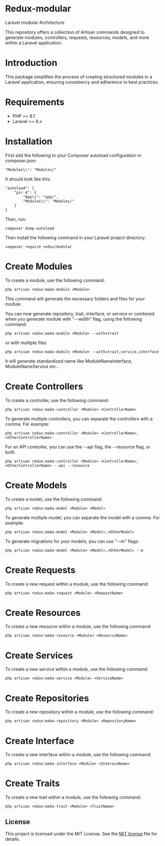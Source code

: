# Redux-modular
Laravel modular Architecture

This repository offers a collection of Artisan commands designed to generate modules, controllers, requests, resources, models, and more within a Laravel application.

# Introduction
This package simplifies the process of creating structured modules in a Laravel application, ensuring consistency and adherence to best practices.

# Requirements

- PHP >= 8.1
- Laravel >= 9.x

# Installation

First add the following to your Composer autoload configuration in composer.json:

```
"Modules\\": "Modules/"
```

It should look like this:

```
"autoload": {
    "psr-4": {
        "App\\": "app/",
        "Modules\\": "Modules/"
    }
}
```

Then, run:

```
composer dump-autoload
```

Then install the following command in your Laravel project directory:

```
composer require redux/modular
```

# Create Modules

To create a module, use the following command:

```
php artisan redux:make-module <Module>
```

This command will generate the necessary folders and files for your module.

You can now generate repository, trait, interface, or service or combined when you generate module with "--width" flag, using the following command: 

```
php artisan redux:make-module <Module> --with=trait
```

or with multiple files 

```
php artisan redux:make-module <Module> --with=trait,service,interface
```

It will generate standardized name like ModuleNameInterface, ModuleNameService etc...

# Create Controllers

To create a controller, use the following command:

```
php artisan redux:make-controller <Module> <ControllerName>
```
To generate multiple controllers, you can separate the controllers with a comma. For example: 

```
php artisan redux:make-controller <Module> <ControllerName>,<OtherControllerName>
```

For an API controller, you can use the --api flag, the --resource flag, or both.

```
php artisan redux:make-controller <Module> <ControllerName>,<OtherControllerName> --api --resource
```

# Create Models

To create a model, use the following command:

```
php artisan redux:make-model <Module> <Model>
```

To generate multiple model, you can separate the model with a comma. For example: 

```
php artisan redux:make-model <Module> <Model>,<OtherModel>
```

To generate migrations for your models, you can use "--m" flags:

```
php artisan redux:make-model <Module> <Model>,<OtherModel> --m
```

# Create Requests

To create a new request within a module, use the following command:

```
php artisan redux:make-request <Module> <RequestName>
```

# Create Resources

To create a new resource within a module, use the following command:

```
php artisan redux:make-resource <Module> <ResourceName>
```

# Create Services

To create a new service within a module, use the following command:

```
php artisan redux:make-service <Module> <ServiceName>
```

# Create Repositories

To create a new repository within a module, use the following command:

```
php artisan redux:make-repository <Module> <RepositoryName>
```

# Create Interface

To create a new interface within a module, use the following command:

```
php artisan redux:make-interface <Module> <InteraceName>
```

# Create Traits

To create a new trait within a module, use the following command:

```
php artisan redux:make-trait <Module> <TraitName>
```

<!-- # Create Tests

To create a new feature tests within a module, use the following command:

```
php artisan redux:make-test <Module> <TestName>
```

If you want to create a new unit tests within a module, use the following command:

```
php artisan redux:make-test <Module> <TestName> --unit
``` -->

## License

This project is licensed under the MIT License. See the [MIT license](LICENSE) file for details.
